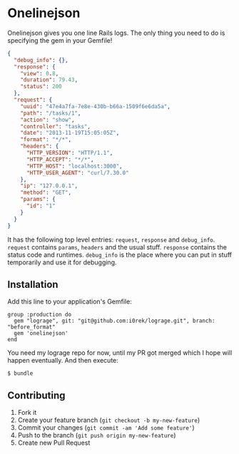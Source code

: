 # Onelinejson

Onelinejson gives you one line Rails logs. The only thing you need to do is specifying the gem in your Gemfile!

```json
{
  "debug_info": {},
  "response": {
    "view": 0.8,
    "duration": 79.43,
    "status": 200
  },
  "request": {
    "uuid": "47e4a7fa-7e8e-430b-b66a-1509f6e6da5a",
    "path": "/tasks/1",
    "action": "show",
    "controller": "tasks",
    "date": "2013-11-19T15:05:05Z",
    "format": "*/*",
    "headers": {
      "HTTP_VERSION": "HTTP/1.1",
      "HTTP_ACCEPT": "*/*",
      "HTTP_HOST": "localhost:3000",
      "HTTP_USER_AGENT": "curl/7.30.0"
    },
    "ip": "127.0.0.1",
    "method": "GET",
    "params": {
      "id": "1"
    }
  }
}
```

It has the following top level entries: `request`, `response` and `debug_info`. `request` contains `params`, `headers` and the usual stuff. `response` contains the status code and runtimes. `debug_info` is the place where you can put in stuff temporarily and use it for debugging.

## Installation

Add this line to your application's Gemfile:

```
group :production do
  gem "lograge", git: "git@github.com:i0rek/lograge.git", branch: "before_format"
  gem 'onelinejson'
end
```

You need my lograge repo for now, until my PR got merged which I hope will happen eventually.
And then execute:

```
$ bundle
```

## Contributing

1. Fork it
2. Create your feature branch (`git checkout -b my-new-feature`)
3. Commit your changes (`git commit -am 'Add some feature'`)
4. Push to the branch (`git push origin my-new-feature`)
5. Create new Pull Request
